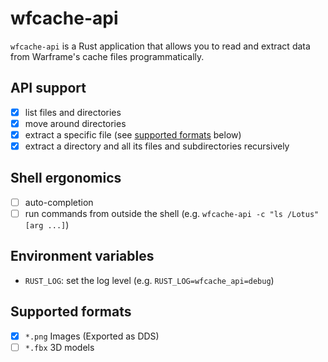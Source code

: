 # wfcache-api

`wfcache-api` is a Rust application that allows you to read and extract data 
from Warframe's cache files programmatically.

## API support

- [x] list files and directories
- [x] move around directories
- [x] extract a specific file (see [supported formats](#supported-formats) below)
- [x] extract a directory and all its files and subdirectories recursively

## Shell ergonomics

- [ ] auto-completion
- [ ] run commands from outside the shell (e.g. `wfcache-api -c "ls /Lotus" [arg ...]`)

## Environment variables

- `RUST_LOG`: set the log level (e.g. `RUST_LOG=wfcache_api=debug`)

## Supported formats

- [x] `*.png` Images (Exported as DDS)
- [ ] `*.fbx` 3D models
